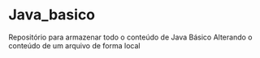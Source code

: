 # Java_basico
Repositório para armazenar todo o conteúdo de Java Básico
Alterando o conteúdo de um arquivo de forma local


